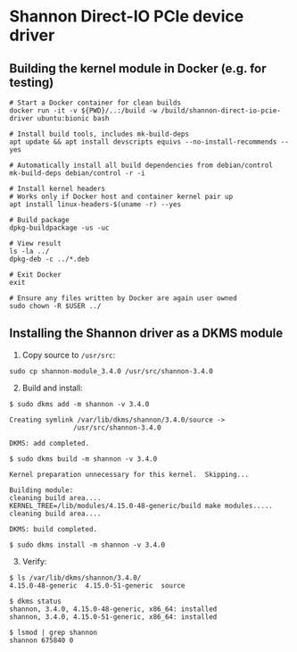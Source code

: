 # Shannon Direct-IO PCIe device driver

## Building the kernel module in Docker (e.g. for testing)

```
# Start a Docker container for clean builds
docker run -it -v ${PWD}/..:/build -w /build/shannon-direct-io-pcie-driver ubuntu:bionic bash

# Install build tools, includes mk-build-deps
apt update && apt install devscripts equivs --no-install-recommends --yes

# Automatically install all build dependencies from debian/control
mk-build-deps debian/control -r -i

# Install kernel headers
# Works only if Docker host and container kernel pair up
apt install linux-headers-$(uname -r) --yes

# Build package
dpkg-buildpackage -us -uc

# View result
ls -la ../
dpkg-deb -c ../*.deb

# Exit Docker
exit

# Ensure any files written by Docker are again user owned
sudo chown -R $USER ../
```

## Installing the Shannon driver as a DKMS module

1. Copy source to `/usr/src`:

```
sudo cp shannon-module_3.4.0 /usr/src/shannon-3.4.0
```

2. Build and install:

```
$ sudo dkms add -m shannon -v 3.4.0

Creating symlink /var/lib/dkms/shannon/3.4.0/source ->
                /usr/src/shannon-3.4.0

DKMS: add completed.

$ sudo dkms build -m shannon -v 3.4.0

Kernel preparation unnecessary for this kernel.  Skipping...

Building module:
cleaning build area....
KERNEL_TREE=/lib/modules/4.15.0-48-generic/build make modules.....
cleaning build area....

DKMS: build completed.

$ sudo dkms install -m shannon -v 3.4.0
```

3. Verify:

```
$ ls /var/lib/dkms/shannon/3.4.0/
4.15.0-48-generic  4.15.0-51-generic  source

$ dkms status
shannon, 3.4.0, 4.15.0-48-generic, x86_64: installed
shannon, 3.4.0, 4.15.0-51-generic, x86_64: installed

$ lsmod | grep shannon
shannon 675840 0
```
